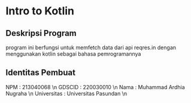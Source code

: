 # Intro to Kotlin

## Deskripsi Program
program ini berfungsi untuk memfetch data dari api reqres.in dengan menggunakan kotlin sebagai bahasa pemrogramannya



## Identitas Pembuat

NPM : 213040068 \n
GDSCID : 220030010 \n
Nama : Muhammad Ardhia Nugraha \n
Universitas : Universitas Pasundan \n



